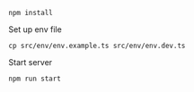```
npm install
```

Set up env file
```
cp src/env/env.example.ts src/env/env.dev.ts
```

Start server
```
npm run start
```
